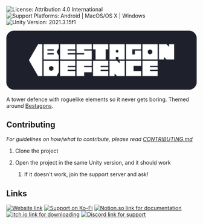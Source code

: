 ![License: Attribution 4.0 International](https://img.shields.io/badge/license-Attribution%204.0%20International-lightgrey)
![Support Platforms: Android | MacOS/OS X | Windows](https://img.shields.io/badge/platform-Android_|_MacOS/OSX_|_Windows-lightgrey)
![Unity Version: 2021.3.15f1](https://img.shields.io/static/v1?logo=unity&label=Unity%20Version&message=2021.3.15f1&color=blue)

![Bestagon Defence](Tower%20Defence/Assets/UI/Branding/Bestagon_Wordmark.png)

A tower defence with roguelike elements so it never gets boring. Themed around [Bestagons](https://youtu.be/thOifuHs6eY).

## Contributing
*For guidelines on how/what to contribute, please read [CONTRIBUTING.md](CONTRIBUTING.md)*

1. Clone the project
2. Open the project in the same Unity version, and it should work

   1. If it doesn't work, join the support server and ask! 

## Links

[![Website link](https://img.shields.io/badge/Website-Bestagon.Alchemix.dev-blueviolet)](https://bestagon.alchemix.dev/)
[![Support on Ko-Fi](https://img.shields.io/static/v1?logo=ko-fi&label=Ko-Fi&message=Support&color=blue&logoColor=13C3FF)](https://ko-fi.com/bestagondefence)
[![Notion.so link for documentation](https://img.shields.io/static/v1?logo=notion&label=Notion.so&message=Documentation&color=blue)](https://chambray-comb-aa7.notion.site/Bestagon-Defence-3af38b2be320481580979110f3c373ef)
[![itch.io link for downloading](https://img.shields.io/static/v1?logo=itchdotio&label=itch.io&message=Download&color=success)](https://greenfoot5.itch.io/bestagon-defence)
[![Discord link for support](https://img.shields.io/discord/694196573181050880.svg?logo=discord&logoColor=white&logoWidth=20&labelColor=7289DA&label=Discord&color=17cf48)](https://discord.gg/zeDey9v)
